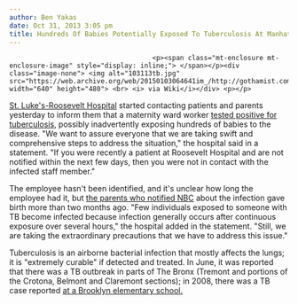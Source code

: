 ```yaml
---
author: Ben Yakas
date: Oct 31, 2013 3:05 pm
title: Hundreds Of Babies Potentially Exposed To Tuberculosis At Manhattan Hospital
---
```


	
										<p><span class="mt-enclosure mt-enclosure-image" style="display: inline;"> </span></p><div class="image-none"> <img alt="103113tb.jpg" src="https://web.archive.org/web/20150103064641im_/http://gothamist.com/attachments/byakas/103113tb.jpg" width="640" height="480"> <br> <i> via Wiki</i></div> <p></p>

<p><a href="https://web.archive.org/web/20150103064641/http://www.stlukeshospitalnyc.org/index.aspx">St. Luke&apos;s-Roosevelt Hospital</a> started contacting patients and parents yesterday to inform them that a maternity ward worker <a href="https://web.archive.org/web/20150103064641/http://www.nydailynews.com/new-york/hospital-exposed-babies-tb-article-1.1502816">tested positive for tuberculosis</a>, possibly inadvertently exposing hundreds of babies to the disease. &quot;We want to assure everyone that we are taking swift and comprehensive steps to address the situation,&quot; the hospital said in a statement. &quot;If you were recently a patient at Roosevelt Hospital and are not notified within the next few days, then you were not in contact with the infected staff member.&quot;</p>

<p>The employee hasn&apos;t been identified, and it&apos;s unclear how long the employee had it, but <a href="https://web.archive.org/web/20150103064641/http://www.nbcnewyork.com/news/local/Tuberculosis-Manhattan-Hospital-Exposure-Maternity-Ward-St-Lukes-Roosevelt-229978491.html">the parents who notified NBC</a> about the infection gave birth more than two months ago. &quot;Few individuals exposed to someone with TB become infected because infection generally occurs after continuous exposure over several hours,&quot; the hospital added in the statement. &quot;Still, we are taking the extraordinary precautions that we have to address this issue.&quot;</p>

<p>Tuberculosis is an airborne bacterial infection that mostly affects the lungs; it is &quot;extremely curable&quot; if detected and treated. In June, it was reported that there was a TB outbreak in parts of The Bronx (Tremont and portions of the Crotona, Belmont and Claremont sections); in 2008, there was a TB case reported <a href="https://web.archive.org/web/20150103064641/http://gothamist.com/2008/06/18/tb_case_at_brooklyn_elementary_scho.php">at a Brooklyn elementary school.</a></p>					
										
									
				